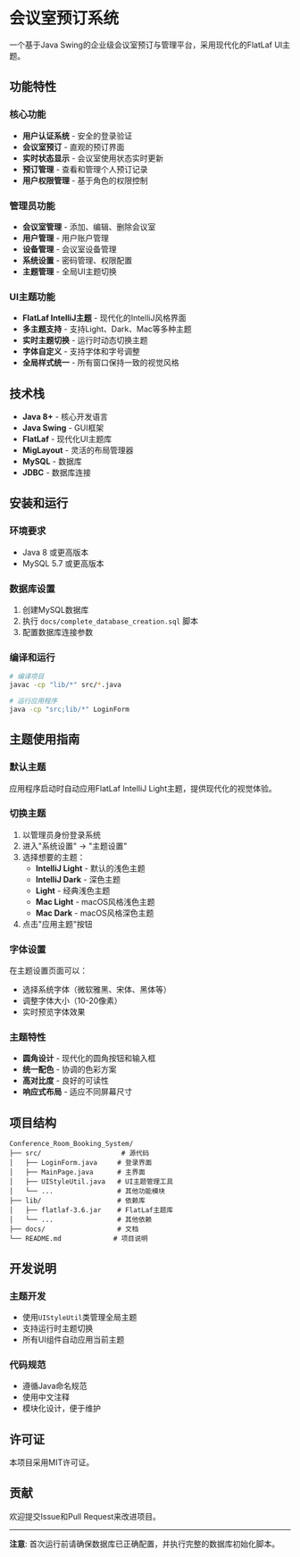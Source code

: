 # 会议室预订系统

一个基于Java Swing的企业级会议室预订与管理平台，采用现代化的FlatLaf UI主题。

## 功能特性

### 核心功能
- **用户认证系统** - 安全的登录验证
- **会议室预订** - 直观的预订界面
- **实时状态显示** - 会议室使用状态实时更新
- **预订管理** - 查看和管理个人预订记录
- **用户权限管理** - 基于角色的权限控制

### 管理员功能
- **会议室管理** - 添加、编辑、删除会议室
- **用户管理** - 用户账户管理
- **设备管理** - 会议室设备管理
- **系统设置** - 密码管理、权限配置
- **主题管理** - 全局UI主题切换

### UI主题功能
- **FlatLaf IntelliJ主题** - 现代化的IntelliJ风格界面
- **多主题支持** - 支持Light、Dark、Mac等多种主题
- **实时主题切换** - 运行时动态切换主题
- **字体自定义** - 支持字体和字号调整
- **全局样式统一** - 所有窗口保持一致的视觉风格

## 技术栈

- **Java 8+** - 核心开发语言
- **Java Swing** - GUI框架
- **FlatLaf** - 现代化UI主题库
- **MigLayout** - 灵活的布局管理器
- **MySQL** - 数据库
- **JDBC** - 数据库连接

## 安装和运行

### 环境要求
- Java 8 或更高版本
- MySQL 5.7 或更高版本

### 数据库设置
1. 创建MySQL数据库
2. 执行 `docs/complete_database_creation.sql` 脚本
3. 配置数据库连接参数

### 编译和运行
```bash
# 编译项目
javac -cp "lib/*" src/*.java

# 运行应用程序
java -cp "src;lib/*" LoginForm
```

## 主题使用指南

### 默认主题
应用程序启动时自动应用FlatLaf IntelliJ Light主题，提供现代化的视觉体验。

### 切换主题
1. 以管理员身份登录系统
2. 进入"系统设置" → "主题设置"
3. 选择想要的主题：
   - **IntelliJ Light** - 默认的浅色主题
   - **IntelliJ Dark** - 深色主题
   - **Light** - 经典浅色主题
   - **Mac Light** - macOS风格浅色主题
   - **Mac Dark** - macOS风格深色主题
4. 点击"应用主题"按钮

### 字体设置
在主题设置页面可以：
- 选择系统字体（微软雅黑、宋体、黑体等）
- 调整字体大小（10-20像素）
- 实时预览字体效果

### 主题特性
- **圆角设计** - 现代化的圆角按钮和输入框
- **统一配色** - 协调的色彩方案
- **高对比度** - 良好的可读性
- **响应式布局** - 适应不同屏幕尺寸

## 项目结构

```
Conference_Room_Booking_System/
├── src/                    # 源代码
│   ├── LoginForm.java     # 登录界面
│   ├── MainPage.java      # 主界面
│   ├── UIStyleUtil.java   # UI主题管理工具
│   └── ...                # 其他功能模块
├── lib/                   # 依赖库
│   ├── flatlaf-3.6.jar    # FlatLaf主题库
│   └── ...                # 其他依赖
├── docs/                  # 文档
└── README.md             # 项目说明
```

## 开发说明

### 主题开发
- 使用`UIStyleUtil`类管理全局主题
- 支持运行时主题切换
- 所有UI组件自动应用当前主题

### 代码规范
- 遵循Java命名规范
- 使用中文注释
- 模块化设计，便于维护

## 许可证

本项目采用MIT许可证。

## 贡献

欢迎提交Issue和Pull Request来改进项目。

---

**注意**: 首次运行前请确保数据库已正确配置，并执行完整的数据库初始化脚本。
